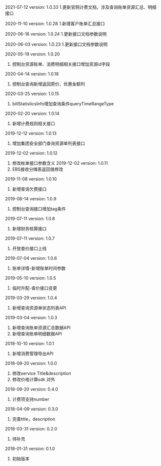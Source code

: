 2021-07-12 version: 1.0.33
1.更新官网计费文档，涉及查询账单资源汇总、明细接口

2020-11-10 version: 1.0.28
1.新增客户账单汇总接口

2020-06-16 version: 1.0.24
1.更新接口文档参数说明

2020-06-03 version: 1.0.23
1.更新接口文档参数说明

2020-05-19 version: 1.0.20
1. 控制台资源账单、消费明细相关接口增加资源id字段

2020-04-14 version: 1.0.18
1. 控制台查询新增返回原价、优惠金额列

2020-03-25 version: 1.0.15
1. billStatisticsInfo增加查询条件queryTimeRangeType

2020-02-20 version: 1.0.14
1. 新增计费规则相关接口

2019-12-12 version: 1.0.13
1. 增加集团安全部门查询资源单列表接口

2019-12-02 version: 1.0.12
1. 修改帐单接口参数含义
2019-12-02 version: 1.0.11
1. EBS接收分摊表返回值修改

2019-11-08 version: 1.0.10
1. 新增查询欠费接口

2019-08-14 version: 1.0.9
1. 控制台查询接口增加tag条件

2019-07-11 version: 1.0.8
1. 新增财务核算接口

2019-07-11 version: 1.0.7
1. 开放查价接口上线

2019-07-04 version: 1.0.6
1. 账单详情-新增账单时间参数

2019-05-10 version: 1.0.5
1. 临时升配-查价接口变更

2019-03-29 version: 1.0.4
1. 新增查询资源单状态列表API

2019-03-04 version: 1.0.3
1. 新增查询账单资源汇总数据API
2. 新增查询账单明细数据API

2018-10-10 version: 1.0.1
1. 新增消费管理导出API

2018-09-20 version: 1.0.0
1. 修改service Title&description
2. 修改价格计算sdk 对外

2018-09-20 version: 0.4.0
1. 计费项支持number

2018-04-09 version: 0.3.0
1. 完善title，description

2018-03-31 version: 0.2.0
1. 待补充

2018-01-31 version: 0.1.0
1. 初始版本
